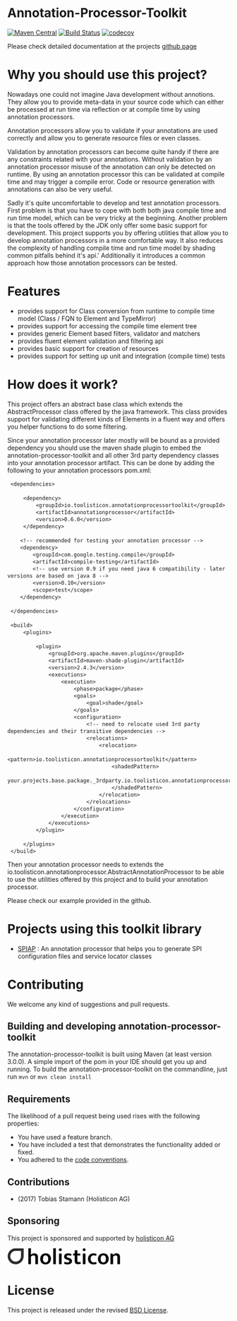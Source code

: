 # Annotation-Processor-Toolkit

[![Maven Central](https://maven-badges.herokuapp.com/maven-central/io.toolisticon.annotationprocessortoolkit/annotationprocessor-toolkit-parent/badge.svg)](https://maven-badges.herokuapp.com/maven-central/io.toolisticon.annotationprocessortoolkit/annotationprocessortoolkit-parent)
[![Build Status](https://api.travis-ci.org/toolisticon/annotation-processor-toolkit.svg)](https://travis-ci.org/toolisticon/annotation-processor-toolkit)
[![codecov](https://codecov.io/gh/toolisticon/annotation-processor-toolkit/branch/master/graph/badge.svg)](https://codecov.io/gh/toolisticon/annotation-processor-toolkit)

Please check detailed documentation at the projects [github page](https://toolisticon.github.io/annotation-processor-toolkit/)

# Why you should use this project?

Nowadays one could not imagine Java development without annotions.
They allow you to provide meta-data in your source code which can either be processed at run time via reflection or at compile time by using annotation processors.

Annotation processors allow you to validate if your annotations are used correctly and allow you to generate resource files or even classes.

Validation by annotation processors can become quite handy if there are any constraints related with your annotations. Without validation by an annotation processor misuse of the annotation can only be detected on runtime. By using an annotation processor this can be validated at compile time and may trigger a compile error.
Code or resource generation with annotations can also be very useful.

Sadly it's quite uncomfortable to develop and test annotation processors.
First problem is that you have to cope with both both java compile time and run time model, which can be very tricky at the beginning.
Another problem is that the tools offered by the JDK only offer some basic support for development.
This project supports you by offering utilities that allow you to develop annotation processors in a more comfortable way.
It also reduces the complexity of handling compile time and run time model by shading common pitfalls behind it's api.'
Additionally it introduces a common approach how those annotation processors can be tested.

# Features
- provides support for Class conversion from runtime to compile time model (Class / FQN to Element and TypeMirror)
- provides support for accessing the compile time element tree
- provides generic Element based filters, validator and matchers
- provides fluent element validation and filtering api
- provides basic support for creation of resources
- provides support for setting up unit and integration (compile time) tests

# How does it work?

This project offers an abstract base class which extends the AbstractProcessor class offered by the java framework.
This class provides support for validating different kinds of Elements in a fluent way and offers you helper functions to do some filtering.

Since your annotation processor later mostly will be bound as a provided dependency you should use the maven shade plugin to embed the annotation-processor-toolkit and all other 3rd party dependency classes into your annotation processor artifact.
This can be done by adding the following to your annotation processors pom.xml:

     <dependencies>

         <dependency>
             <groupId>io.toolisticon.annotationprocessortoolkit</groupId>
             <artifactId>annotationprocessor</artifactId>
             <version>0.6.0</version>
         </dependency>

        <!-- recommended for testing your annotation processor -->
        <dependency>
            <groupId>com.google.testing.compile</groupId>
            <artifactId>compile-testing</artifactId>
            <!-- use version 0.9 if you need java 6 compatibility - later versions are based on java 8 -->
            <version>0.10</version>
            <scope>test</scope>
        </dependency>

     </dependencies>

     <build>
         <plugins>

             <plugin>
                 <groupId>org.apache.maven.plugins</groupId>
                 <artifactId>maven-shade-plugin</artifactId>
                 <version>2.4.3</version>
                 <executions>
                     <execution>
                         <phase>package</phase>
                         <goals>
                             <goal>shade</goal>
                         </goals>
                         <configuration>
                             <!-- need to relocate used 3rd party dependencies and their transitive dependencies -->
                             <relocations>
                                 <relocation>
                                     <pattern>io.toolisticon.annotationprocessortoolkit</pattern>
                                     <shadedPattern>
                                         your.projects.base.package._3rdparty.io.toolisticon.annotationprocessortoolkit
                                     </shadedPattern>
                                 </relocation>
                             </relocations>
                         </configuration>
                     </execution>
                 </executions>
             </plugin>

         </plugins>
     </build>

Then your annotation processor needs to extends the io.toolisticon.annotationprocessor.AbstractAnnotationProcessor to be able to use the utilities offered by this project and to build your annotation processor.

Please check our example provided in the github.

# Projects using this toolkit library

- [SPIAP](https://github.com/toolisticon/SPI-Annotation-Processor) : An annotation processor that helps you to generate SPI configuration files and service locator classes


# Contributing

We welcome any kind of suggestions and pull requests.

## Building and developing annotation-processor-toolkit

The annotation-processor-toolkit is built using Maven (at least version 3.0.0).
A simple import of the pom in your IDE should get you up and running. To build the annotation-processor-toolkit on the commandline, just run `mvn` or `mvn clean install`

## Requirements

The likelihood of a pull request being used rises with the following properties:

- You have used a feature branch.
- You have included a test that demonstrates the functionality added or fixed.
- You adhered to the [code conventions](http://www.oracle.com/technetwork/java/javase/documentation/codeconvtoc-136057.html).

## Contributions

- (2017) Tobias Stamann (Holisticon AG)

## Sponsoring

This project is sponsored and supported by [holisticon AG](http://www.holisticon.de/)

![Holisticon AG](/docs/assets/img/sponsors/holisticon-logo.png)

# License

This project is released under the revised [BSD License](LICENSE).
